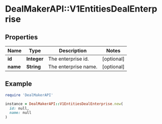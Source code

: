 # DealMakerAPI::V1EntitiesDealEnterprise

## Properties

| Name | Type | Description | Notes |
| ---- | ---- | ----------- | ----- |
| **id** | **Integer** | The enterprise id. | [optional] |
| **name** | **String** | The enterprise name. | [optional] |

## Example

```ruby
require 'DealMakerAPI'

instance = DealMakerAPI::V1EntitiesDealEnterprise.new(
  id: null,
  name: null
)
```

